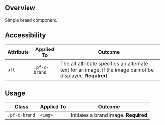 ## Overview

Simple brand component.

## Accessibility

| Attribute | Applied To | Outcome |
| -- | -- | -- |
| `alt` | `.pf-c-brand` | The alt attribute specifies an alternate text for an image, if the image cannot be displayed. **Required** |


## Usage

| Class | Applied To | Outcome |
| -- | -- | -- |
| `.pf-c-brand` | `<img>` |  Initiates a brand image. **Required** |
